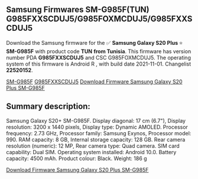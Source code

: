 <h2>Samsung Firmwares SM-G985F(TUN) G985FXXSCDUJ5/G985FOXMCDUJ5/G985FXXSCDUJ5</h2>
Download the Samsung firmware for the ✅ <strong>Samsung Galaxy S20 Plus </strong> ⭐ <strong>SM-G985F</strong> with product code <strong>TUN</strong> <strong> from Tunisia</strong>. This firmware has version number PDA <strong>G985FXXSCDUJ5</strong> and CSC G985FOXMCDUJ5. The operating system of this firmware is Android R , with build date 2021-11-01. Changelist <strong>22520152</strong>.


[SM-G985F](https://samfirm.shop/samsung/model/SM-G985F)
[G985FXXSCDUJ5](https://samfirm.shop/samsung/pda/G985FXXSCDUJ5)
[Download Firmware Samsung Galaxy S20 Plus SM-G985F](https://samfirm.shop/samsung/firmware/470399)
<h2>Summary description:</h2>
<p>Samsung Galaxy S20+ SM-G985F. Display diagonal: 17 cm (6.7"), Display resolution: 3200 x 1440 pixels, Display type: Dynamic AMOLED. Processor frequency: 2.73 GHz, Processor family: Samsung Exynos, Processor model: 990. RAM capacity: 8 GB, Internal storage capacity: 128 GB. Rear camera resolution (numeric): 12 MP, Rear camera type: Quad camera. SIM card capability: Dual SIM. Operating system installed: Android 10.0. Battery capacity: 4500 mAh. Product colour: Black. Weight: 186 g</p>


[Download Firmware Samsung Galaxy S20 Plus SM-G985F](https://samfirm.shop/samsung/firmware/470399)
